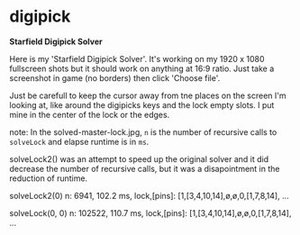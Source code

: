 # digipick
**Starfield Digipick Solver**

Here is my 'Starfield Digipick Solver'. It's working on my 1920 x 1080 fullscreen shots but it should work on anything at 16:9 ratio. Just take a screenshot in game (no borders) then click 'Choose file'. 

Just be carefull to keep the cursor away from tne places on the screen I'm looking at, like around the digipicks keys and the lock empty slots. I put mine in the center of the lock or the edges.


note: In the solved-master-lock.jpg, `n` is the number of recursive calls to `solveLock` and elapse runtime is in `ms`.

solveLock2() was an attempt to speed up the original solver and it did decrease the number of recursive calls, but it was a disapointment in the reduction of runtime.


 solveLock2(0)
 n: 6941, 102.2 ms, lock,[pins]: [1,[3,4,10,14],ø,ø,0,[1,7,8,14], ...

  solveLock(0, 0)
 n: 102522, 110.7 ms, lock,[pins]: [1,[3,4,10,14],ø,ø,0,[1,7,8,14], ...
